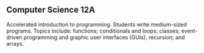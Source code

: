 ## Computer Science 12A

Accelerated introduction to programming. Students write medium-sized programs.
Topics include: functions; conditionals and loops; classes; event-driven programming and graphic user
interfaces (GUIs); recursion; and arrays.
